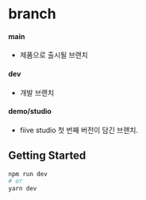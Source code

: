 

# branch
#### main
- 제품으로 출시될 브랜치

#### dev
- 개발 브랜치

#### demo/studio
- fiive studio 첫 번째 버전이 담긴 브랜치.


## Getting Started

```bash
npm run dev
# or
yarn dev
```
